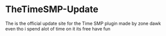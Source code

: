 # TheTimeSMP-Update
The is the official update site for the Time SMP plugin made by zone dawk even tho i spend alot of time on it its free have fun 
